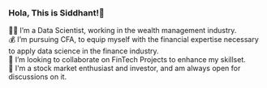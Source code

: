 ### Hola, This is Siddhant!👋

👨‍💻 I’m a Data Scientist, working in the wealth management industry. <br/>
💰 I’m pursuing CFA, to equip myself with the financial expertise necessary to apply data science in the finance industry. <br/>👯 I’m looking to collaborate on FinTech Projects to enhance my skillset.<br/>
💬 I'm a stock market enthusiast and investor, and am always open for discussions on it.<br/>
